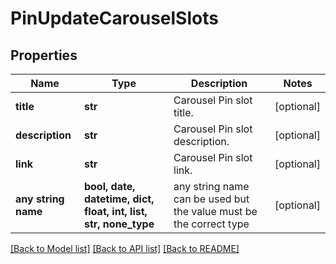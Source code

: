 # PinUpdateCarouselSlots


## Properties
Name | Type | Description | Notes
------------ | ------------- | ------------- | -------------
**title** | **str** | Carousel Pin slot title. | [optional] 
**description** | **str** | Carousel Pin slot description. | [optional] 
**link** | **str** | Carousel Pin slot link. | [optional] 
**any string name** | **bool, date, datetime, dict, float, int, list, str, none_type** | any string name can be used but the value must be the correct type | [optional]

[[Back to Model list]](../README.md#documentation-for-models) [[Back to API list]](../README.md#documentation-for-api-endpoints) [[Back to README]](../README.md)


